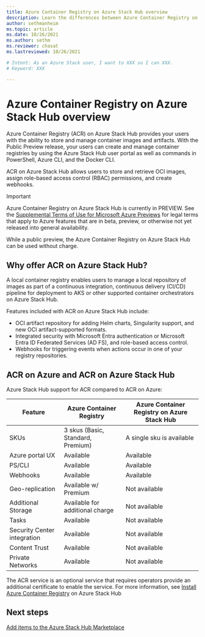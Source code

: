 ```yaml
---
title: Azure Container Registry on Azure Stack Hub overview 
description: Learn the differences between Azure Container Registry on Azure and Azure Container Registry on Azure Stack Hub
author: sethmanheim
ms.topic: article
ms.date: 10/26/2021
ms.author: sethm
ms.reviewer: chasat
ms.lastreviewed: 10/26/2021

# Intent: As an Azure Stack user, I want to XXX so I can XXX.
# Keyword: XXX

---
```


# Azure Container Registry on Azure Stack Hub overview

Azure Container Registry (ACR) on Azure Stack Hub provides your users with the ability to store and manage container images and artifacts. With the Public Preview release, your users can create and manage container registries by using the Azure Stack Hub user portal as well as commands in PowerShell, Azure CLI, and the Docker CLI.

ACR on Azure Stack Hub allows users to store and retrieve OCI images, assign role-based access control (RBAC) permissions, and create webhooks.

> [!IMPORTANT]
> Azure Container Registry on Azure Stack Hub is currently in PREVIEW.
> See the [Supplemental Terms of Use for Microsoft Azure Previews](https://azure.microsoft.com/support/legal/preview-supplemental-terms/) for legal terms that apply to Azure features that are in beta, preview, or otherwise not yet released into general availability.

While a public preview, the Azure Container Registry on Azure Stack Hub can be used without charge.

## Why offer ACR on Azure Stack Hub?

A local container registry enables users to manage a local repository of images as part of a continuous integration, continuous delivery (CI/CD) pipeline for deployment to AKS or other supported container orchestrators on Azure Stack Hub.

Features included with ACR on Azure Stack Hub include:

-   OCI artifact repository for adding Helm charts, Singularity support, and new OCI artifact-supported formats.
-   Integrated security with Microsoft Entra authentication or Microsoft Entra ID Federated Services (AD FS), and role-based access control.
-   Webhooks for triggering events when actions occur in one of your registry repositories.

## ACR on Azure and ACR on Azure Stack Hub

Azure Stack Hub support for ACR compared to ACR on Azure:

| Feature                     | Azure Container Registry          | Azure Container Registry on Azure Stack Hub |
|-----------------------------|-----------------------------------|---------------------------------------------|
| SKUs                        | 3 skus (Basic, Standard, Premium) | A single sku is available                   |
| Azure portal UX             | Available                         | Available                                   |
| PS/CLI                      | Available                         | Available                                   |
| Webhooks                    | Available                         | Available                                   |
| Geo-replication             | Available w/ Premium              | Not available                               |
| Additional Storage          | Available for additional charge   | Not available                               |
| Tasks                       | Available                         | Not available                               |
| Security Center integration | Available                         | Not available                               |
| Content Trust               | Available                         | Not available                               |
| Private Networks            | Available                         | Not available                               |

The ACR service is an optional service that requires operators provide an additional certificate to enable the service. For more information, see [Install Azure Container Registry](container-registries-install.md) on Azure Stack Hub

## Next steps

[Add items to the Azure Stack Hub Marketplace](azure-stack-marketplace.md)
